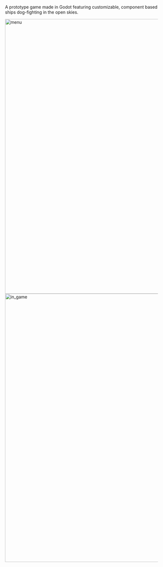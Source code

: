 A prototype game made in Godot featuring customizable, component based ships dog-fighting in the open skies.

<img width="1597" height="903" alt="menu" src="https://github.com/user-attachments/assets/215520d3-f65b-4eb1-9fa6-6dfc5e885f7c" />

<img width="1582" height="882" alt="in_game" src="https://github.com/user-attachments/assets/fba44ae4-cb2e-4aee-bf3f-8ef622db0e7d" />
